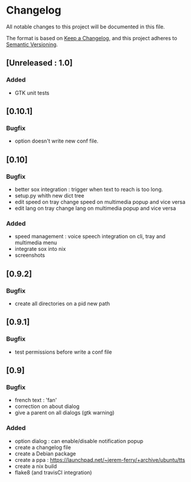 # Changelog

All notable changes to this project will be documented in this file.

The format is based on [Keep a Changelog](https://keepachangelog.com/en/1.0.0/),
and this project adheres to [Semantic Versioning](https://semver.org/spec/v2.0.0.html).

## [Unreleased : 1.0]

### Added
- GTK unit tests

## [0.10.1]

### Bugfix

- option doesn't write new conf file.

## [0.10]

### Bugfix

- better sox integration : trigger when text to reach is too long.
- setup.py whith new dict tree
- edit speed on tray change speed on multimedia popup and vice versa
- edit lang on tray change lang on multimedia popup and vice versa

### Added

- speed management : voice speech integration on cli, tray and multimedia menu
- integrate sox into nix
- screenshots

## [0.9.2]

### Bugfix

- create all directories on a pid new path

## [0.9.1]

### Bugfix

- test permissions before write a conf file

## [0.9]

### Bugfix

- french text : 'fan'
- correction on about dialog
- give a parent on all dialogs (gtk warning)

### Added

- option dialog : can enable/disable notification popup
- create a changelog file
- create a Debian package
- create a ppa : https://launchpad.net/~jerem-ferry/+archive/ubuntu/tts
- create a nix build
- flake8 (and travisCI integration)

